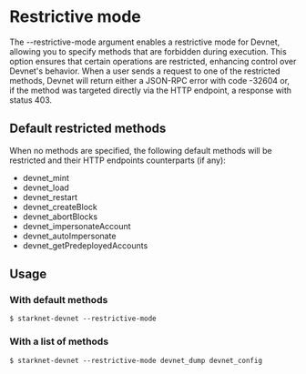 # Restrictive mode

The --restrictive-mode argument enables a restrictive mode for Devnet, allowing you to specify methods that are forbidden during execution. This option ensures that certain operations are restricted, enhancing control over Devnet's behavior. When a user sends a request to one of the restricted methods, Devnet will return either a JSON-RPC error with code -32604 or, if the method was targeted directly via the HTTP endpoint, a response with status 403.

## Default restricted methods

When no methods are specified, the following default methods will be restricted and their HTTP endpoints counterparts (if any):

- devnet_mint
- devnet_load
- devnet_restart
- devnet_createBlock
- devnet_abortBlocks
- devnet_impersonateAccount
- devnet_autoImpersonate
- devnet_getPredeployedAccounts

## Usage

### With default methods

```
$ starknet-devnet --restrictive-mode
```

### With a list of methods

```
$ starknet-devnet --restrictive-mode devnet_dump devnet_config
```
